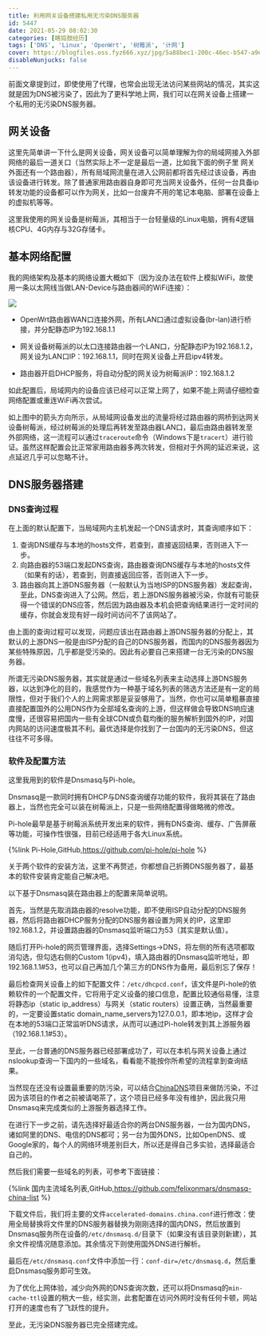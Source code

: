```yaml
---
title: 利用网关设备搭建私用无污染DNS服务器
id: 5447
date: 2021-05-29 08:02:30
categories: [瞎捣鼓经历]
tags: ['DNS', 'Linux', 'OpenWrt', '树莓派', '计网']
cover: https://blogfiles.oss.fyz666.xyz/jpg/5a88bec1-200c-46ec-b547-a9ead0f870bd.jpg
disableNunjucks: false
---
```


前面文章提到过，即使使用了代理，也常会出现无法访问某些网站的情况，其实这就是因为DNS被污染了，因此为了更科学地上网，我们可以在网关设备上搭建一个私用的无污染DNS服务器。

## 网关设备


这里先简单讲一下什么是网关设备，网关设备可以简单理解为你的局域网接入外部网络的最后一道关口（当然实际上不一定是最后一道，比如我下面的例子里 网关外面还有一个路由器），所有局域网流量在进入公网前都将首先经过该设备，再由该设备进行转发。除了普通家用路由器自身即可充当网关设备外，任何一台具备ip转发功能的设备都可以作为网关，比如一台废弃不用的笔记本电脑、部署在设备上的虚拟机等等。


这里我使用的网关设备是树莓派，其相当于一台轻量级的Linux电脑，拥有4逻辑核CPU、4G内存与32G存储卡。


## 基本网络配置


我的网络架构及基本的网络设置大概如下（因为没办法在软件上模拟WiFi，故使用一条以太网线当做LAN-Device与路由器间的WiFi连接）：

![](https://blogfiles.oss.fyz666.xyz/jpg/5a88bec1-200c-46ec-b547-a9ead0f870bd.jpg)

- OpenWrt路由器WAN口连接外网，所有LAN口通过虚拟设备(br-lan)进行桥接，并分配静态IP为192.168.1.1

- 网关设备树莓派的以太口连接路由器一个LAN口，分配静态IP为192.168.1.2，网关设为LAN口IP：192.168.1.1，同时在网关设备上开启ipv4转发。
- 路由器开启DHCP服务，将自动分配的网关设为树莓派IP：192.168.1.2

如此配置后，局域网内的设备应该已经可以正常上网了，如果不能上网请仔细检查网络配置或重连WiFi再次尝试。


如上图中的箭头方向所示，从局域网设备发出的流量将经过路由器的网桥到达网关设备树莓派，经过树莓派的处理后再转发至路由器LAN口，最后由路由器转发至外部网络，这一流程可以通过`traceroute`命令（Windows下是`tracert`）进行验证。虽然这样配置会比正常家用路由器多两次转发，但相对于外网的延迟来说，这点延迟几乎可以忽略不计。


## DNS服务器搭建


### DNS查询过程


在上面的默认配置下，当局域网内主机发起一个DNS请求时，其查询顺序如下：


1. 查询DNS缓存与本地的hosts文件，若查到，直接返回结果，否则进入下一步。
2. 向路由器的53端口发起DNS查询，路由器查询DNS缓存与本地的hosts文件（如果有的话），若查到，则直接返回应答，否则进入下一步。
3. 路由器向其上游DNS服务器（一般默认为当地ISP的DNS服务器）发起查询，至此，DNS查询进入了公网。然后，若上游DNS服务器被污染，你就有可能获得一个错误的DNS应答，然后因为路由器及本机会把查询结果进行一定时间的缓存，你就会发现有好一段时间访问不了该网站了。

由上面的查询过程可以发现，问题应该出在路由器上游DNS服务器的分配上，其默认的上游DNS一般是由ISP分配的自己的DNS服务器，而国内的DNS服务器因为某些特殊原因，几乎都是受污染的。因此有必要自己来搭建一台无污染的DNS服务器。


所谓无污染DNS服务器，其实就是通过一些域名列表来主动选择上游DNS服务器，以达到净化的目的，我感觉作为一种基于域名列表的筛选方法还是有一定的局限性，但对于我们个人的上网需求那是妥妥够用了。当然，你也可以简单粗暴直接直接配置国外的公用DNS作为全部域名查询的上游，但这样做会导致DNS响应速度慢，还很容易把国内一些有全球CDN或负载均衡的服务解析到国外的IP，对国内网站的访问速度极其不利。最优选择是你找到了一台国内的无污染DNS，但这往往不可多得。


### 软件及配置方法


这里我用到的软件是Dnsmasq与Pi-hole。


Dnsmasq是一款同时拥有DHCP与DNS查询缓存功能的软件，我将其装在了路由器上，当然也完全可以装在树莓派上，只是一些网络配置得做略微的修改。

Pi-hole最早是基于树莓派系统开发出来的软件，拥有DNS查询、缓存、广告屏蔽等功能，可操作性很强，目前已经适用于各大Linux系统。

{%link Pi-Hole,GitHub,https://github.com/pi-hole/pi-hole %}


关于两个软件的安装方法，这里不再赘述，你都想自己折腾DNS服务器了，最基本的软件安装肯定能自己解决吧。


以下基于Dnsmasq装在路由器上的配置来简单说明。


首先，当然是先取消路由器的resolve功能，即不使用ISP自动分配的DNS服务器，然后将路由器DHCP服务分配的DNS服务器设置为网关的IP，这里即192.168.1.2，并设置路由器的Dnsmasq监听端口为53（其实是默认值）。


随后打开Pi-hole的网页管理界面，选择Settings->DNS，将左侧的所有选项都取消勾选，但勾选右侧的Custom 1(ipv4)，填入路由器的Dnsmasq监听地址，即192.168.1.1#53，也可以自己再加几个第三方的DNS作为备用，最后别忘了保存！


最后检查网关设备上的如下配置文件：`/etc/dhcpcd.conf`，该文件是Pi-hole的依赖软件的一个配置文件，它将用于定义设备的接口信息，配置比较通俗易懂，注意将静态ip（static ip_address）与网关（static routers）设置正确，当然最重要的，一定要设置static domain_name_servers为127.0.0.1，即本地ip，这样才会在本地的53端口正常监听DNS请求，从而可以通过Pi-hole转发到其上游服务器（192.168.1.1#53）。


至此，一台普通的DNS服务器已经部署成功了，可以在本机与网关设备上通过nslookup查询一下国内的一些域名，看看能不能按你所希望的流程拿到查询结果。


当然现在还没有设置最重要的防污染，可以结合[ChinaDNS](https://github.com/shadowsocks/ChinaDNS)项目来做防污染，不过因为该项目的作者之前被请喝茶了，这个项目已经多年没有维护，因此我只用Dnsmasq来完成类似的上游服务器选择工作。


在进行下一步之前，请先选择好最适合你的两台DNS服务器，一台为国内DNS，诸如阿里的DNS、电信的DNS都可；另一台为国外DNS，比如OpenDNS、或Google家的，每个人的网络环境差别巨大，所以还是得自己多实验，选择最适合自己的。

然后我们需要一些域名的列表，可参考下面链接：

{%link 国内主流域名列表,GitHub,https://github.com/felixonmars/dnsmasq-china-list %}


下载文件后，我们将主要的文件`accelerated-domains.china.conf`进行修改：使用全局替换将文件里的DNS服务器替换为刚刚选择的国内DNS，然后放置到Dnsmasq服务所在设备的`/etc/dnsmasq.d/`目录下（如果没有该目录则新建），其余文件视情况随意添加。其余情况下则使用国外DNS进行解析。


最后在`/etc/dnsmasq.conf`文件中添加一行：`conf-dir=/etc/dnsmasq.d`，然后重启Dnsmasq服务即可生效。


为了优化上网体验，减少向外网的DNS查询次数，还可以将Dnsmasq的`min-cache-ttl`设置的稍大一些，经实测，此套配置在访问外网时没有任何卡顿，网站打开的速度也有了飞跃性的提升。


至此，无污染DNS服务器已完全搭建完成。
